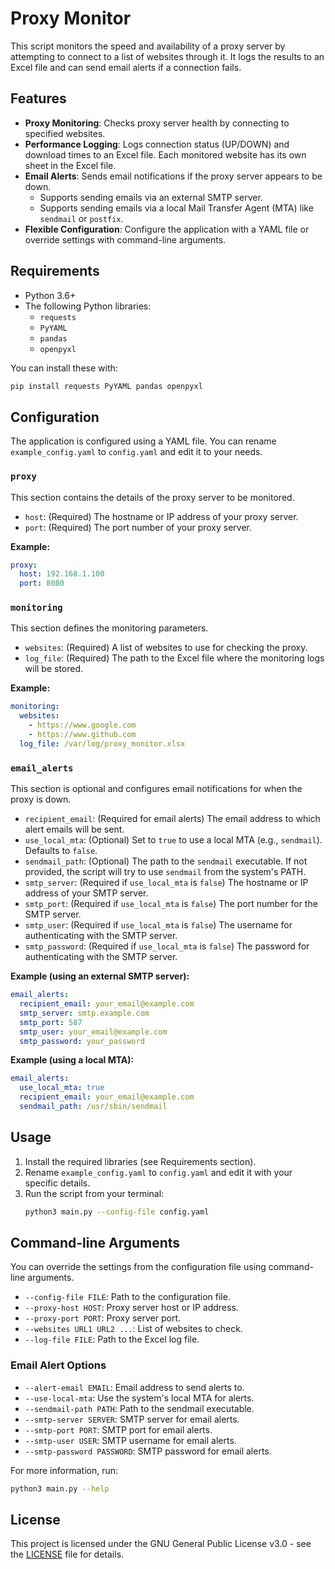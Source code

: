 # Proxy Monitor

This script monitors the speed and availability of a proxy server by attempting to connect to a list of websites through it. It logs the results to an Excel file and can send email alerts if a connection fails.

## Features

*   **Proxy Monitoring**: Checks proxy server health by connecting to specified websites.
*   **Performance Logging**: Logs connection status (UP/DOWN) and download times to an Excel file. Each monitored website has its own sheet in the Excel file.
*   **Email Alerts**: Sends email notifications if the proxy server appears to be down.
    *   Supports sending emails via an external SMTP server.
    *   Supports sending emails via a local Mail Transfer Agent (MTA) like `sendmail` or `postfix`.
*   **Flexible Configuration**: Configure the application with a YAML file or override settings with command-line arguments.

## Requirements

*   Python 3.6+
*   The following Python libraries:
    *   `requests`
    *   `PyYAML`
    *   `pandas`
    *   `openpyxl`

You can install these with:
```bash
pip install requests PyYAML pandas openpyxl
```

## Configuration

The application is configured using a YAML file. You can rename `example_config.yaml` to `config.yaml` and edit it to your needs.

### `proxy`

This section contains the details of the proxy server to be monitored.

*   `host`: (Required) The hostname or IP address of your proxy server.
*   `port`: (Required) The port number of your proxy server.

**Example:**
```yaml
proxy:
  host: 192.168.1.100
  port: 8080
```

### `monitoring`

This section defines the monitoring parameters.

*   `websites`: (Required) A list of websites to use for checking the proxy.
*   `log_file`: (Required) The path to the Excel file where the monitoring logs will be stored.

**Example:**
```yaml
monitoring:
  websites:
    - https://www.google.com
    - https://www.github.com
  log_file: /var/log/proxy_monitor.xlsx
```

### `email_alerts`

This section is optional and configures email notifications for when the proxy is down.

*   `recipient_email`: (Required for email alerts) The email address to which alert emails will be sent.
*   `use_local_mta`: (Optional) Set to `true` to use a local MTA (e.g., `sendmail`). Defaults to `false`.
*   `sendmail_path`: (Optional) The path to the `sendmail` executable. If not provided, the script will try to use `sendmail` from the system's PATH.
*   `smtp_server`: (Required if `use_local_mta` is `false`) The hostname or IP address of your SMTP server.
*   `smtp_port`: (Required if `use_local_mta` is `false`) The port number for the SMTP server.
*   `smtp_user`: (Required if `use_local_mta` is `false`) The username for authenticating with the SMTP server.
*   `smtp_password`: (Required if `use_local_mta` is `false`) The password for authenticating with the SMTP server.

**Example (using an external SMTP server):**
```yaml
email_alerts:
  recipient_email: your_email@example.com
  smtp_server: smtp.example.com
  smtp_port: 587
  smtp_user: your_email@example.com
  smtp_password: your_password
```

**Example (using a local MTA):**
```yaml
email_alerts:
  use_local_mta: true
  recipient_email: your_email@example.com
  sendmail_path: /usr/sbin/sendmail
```

## Usage

1.  Install the required libraries (see Requirements section).
2.  Rename `example_config.yaml` to `config.yaml` and edit it with your specific details.
3.  Run the script from your terminal:
    ```bash
    python3 main.py --config-file config.yaml
    ```

## Command-line Arguments

You can override the settings from the configuration file using command-line arguments.

*   `--config-file FILE`: Path to the configuration file.
*   `--proxy-host HOST`: Proxy server host or IP address.
*   `--proxy-port PORT`: Proxy server port.
*   `--websites URL1 URL2 ...`: List of websites to check.
*   `--log-file FILE`: Path to the Excel log file.

### Email Alert Options

*   `--alert-email EMAIL`: Email address to send alerts to.
*   `--use-local-mta`: Use the system's local MTA for alerts.
*   `--sendmail-path PATH`: Path to the sendmail executable.
*   `--smtp-server SERVER`: SMTP server for email alerts.
*   `--smtp-port PORT`: SMTP port for email alerts.
*   `--smtp-user USER`: SMTP username for email alerts.
*   `--smtp-password PASSWORD`: SMTP password for email alerts.

For more information, run:
```bash
python3 main.py --help
```

## License

This project is licensed under the GNU General Public License v3.0 - see the [LICENSE](LICENSE) file for details.
